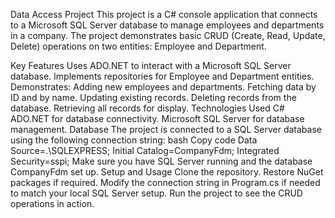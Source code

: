 Data Access Project
This project is a C# console application that connects to a Microsoft SQL Server database to manage employees and departments in a company. The project demonstrates basic CRUD (Create, Read, Update, Delete) operations on two entities: Employee and Department.

Key Features
Uses ADO.NET to interact with a Microsoft SQL Server database.
Implements repositories for Employee and Department entities.
Demonstrates:
Adding new employees and departments.
Fetching data by ID and by name.
Updating existing records.
Deleting records from the database.
Retrieving all records for display.
Technologies Used
C#
ADO.NET for database connectivity.
Microsoft SQL Server for database management.
Database
The project is connected to a SQL Server database using the following connection string:
bash
Copy code
Data Source=.\SQLEXPRESS; Initial Catalog=CompanyFdm; Integrated Security=sspi;
Make sure you have SQL Server running and the database CompanyFdm set up.
Setup and Usage
Clone the repository.
Restore NuGet packages if required.
Modify the connection string in Program.cs if needed to match your local SQL Server setup.
Run the project to see the CRUD operations in action.
